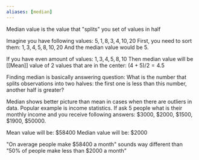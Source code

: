 ```yaml
---
aliases: [median]
---
```

Median value is the value that "splits" you set of values in half

Imagine you have following values: 
$5, 1, 8, 3, 4, 10, 20$
First, you need to sort them:
$1, 3, 4, 5, 8, 10, 20$
And the median value would be $5$.

If you have even amount of values:
$1, 3, 4, 5, 8, 10$
Then median value will be [[Mean]] value of 2 values that are in the center:
$(4 + 5) / 2 = 4.5$

Finding median is basically answering question: 
What is the number that splits observations into two halves: the first one is less than this number, another half is greater?

Median shows better picture than mean in cases when there are outliers in data.
Popular example is income statistics.
If ask 5 people what is their monthly income and you receive following answers:
$3000, $2000, $1500, $1900, $50000.

Mean value will be: $58400
Median value will be: $2000

"On average people make $58400 a month" sounds way different than "50% of people make less than $2000 a month"